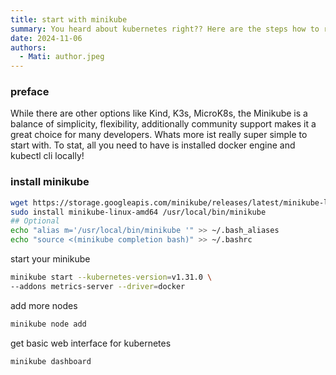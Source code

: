 ```yaml
---
title: start with minikube
summary: You heard about kubernetes right?? Here are the steps how to run it locally with having docker installed only. Click for more ...
date: 2024-11-06
authors:
  - Mati: author.jpeg
---
```

### preface

While there are other options like Kind, K3s, MicroK8s, the Minikube is a balance of simplicity, flexibility, additionally community support makes it a great choice for many developers. Whats more ist really super simple to start with. To stat, all you need to have is installed docker engine and kubectl cli locally!

### install minikube
```bash
wget https://storage.googleapis.com/minikube/releases/latest/minikube-linux-amd64
sudo install minikube-linux-amd64 /usr/local/bin/minikube
## Optional
echo "alias m='/usr/local/bin/minikube '" >> ~/.bash_aliases
echo "source <(minikube completion bash)" >> ~/.bashrc
```
start your minikube
```bash
minikube start --kubernetes-version=v1.31.0 \
--addons metrics-server --driver=docker
```

add more nodes
```bash
minikube node add
```

get basic web interface for kubernetes
```bash
minikube dashboard
```